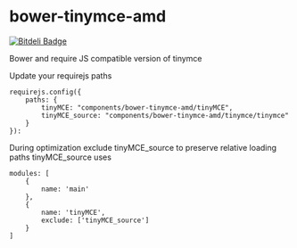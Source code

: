 bower-tinymce-amd
=================
[![Bitdeli Badge](https://d2weczhvl823v0.cloudfront.net/thomaswelton/bower-tinymce-amd/trend.png)](https://bitdeli.com/free "Bitdeli Badge")

Bower and require JS compatible version of tinymce

Update your requirejs paths

```
requirejs.config({
	paths: {
	    tinyMCE: "components/bower-tinymce-amd/tinyMCE",
	    tinyMCE_source: "components/bower-tinymce-amd/tinymce/tinymce"
	}
}):
```

During optimization exclude tinyMCE_source to preserve relative loading paths tinyMCE_source uses

```
modules: [
	{
		name: 'main'
	},
	{
		name: 'tinyMCE',
		exclude: ['tinyMCE_source']
	}
]
```
